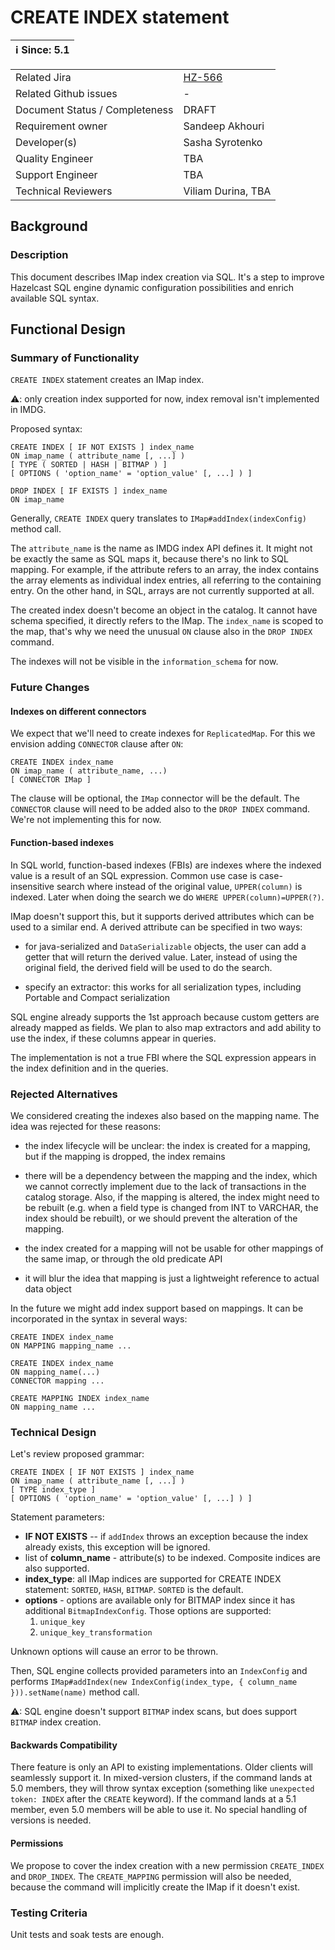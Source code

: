 # CREATE INDEX statement

|ℹ️ Since: 5.1|
|-------------|

|||
|---|---|
|Related Jira|[HZ-566](https://hazelcast.atlassian.net/browse/HZ-566)|
|Related Github issues|_-_|
|Document Status / Completeness|DRAFT|
|Requirement owner|Sandeep Akhouri|
|Developer(s)|Sasha Syrotenko|
|Quality Engineer|TBA|
|Support Engineer|TBA|
|Technical Reviewers|Viliam Durina, TBA|

## Background
### Description

This document describes IMap index creation via SQL. It's a step to
improve Hazelcast SQL engine dynamic configuration possibilities and
enrich available SQL syntax.

## Functional Design
### Summary of Functionality

`CREATE INDEX` statement creates an IMap index.

⚠: only creation index supported for now, index removal isn't
implemented in IMDG.

Proposed syntax:
```
CREATE INDEX [ IF NOT EXISTS ] index_name 
ON imap_name ( attribute_name [, ...] )
[ TYPE ( SORTED | HASH | BITMAP ) ]
[ OPTIONS ( 'option_name' = 'option_value' [, ...] ) ]
```

```
DROP INDEX [ IF EXISTS ] index_name
ON imap_name
```

Generally, `CREATE INDEX` query translates to
`IMap#addIndex(indexConfig)` method call.

The `attribute_name` is the name as IMDG index API defines it. It might
not be exactly the same as SQL maps it, because there's no link to SQL
mapping. For example, if the attribute refers to an array, the index
contains the array elements as individual index entries, all referring
to the containing entry. On the other hand, in SQL, arrays are not
currently supported at all.

The created index doesn't become an object in the catalog. It cannot
have schema specified, it directly refers to the IMap. The `index_name`
is scoped to the map, that's why we need the unusual `ON` clause also in
the `DROP INDEX` command.

The indexes will not be visible in the `information_schema` for now.

### Future Changes

#### Indexes on different connectors

We expect that we'll need to create indexes for `ReplicatedMap`. For
this we envision adding `CONNECTOR` clause after `ON`:

```
CREATE INDEX index_name
ON imap_name ( attribute_name, ...)
[ CONNECTOR IMap ]
```

The clause will be optional, the `IMap` connector will be the default.
The `CONNECTOR` clause will need to be added also to the `DROP INDEX`
command. We're not implementing this for now.

#### Function-based indexes

In SQL world, function-based indexes (FBIs) are indexes where the
indexed value is a result of an SQL expression. Common use case is
case-insensitive search where instead of the original value,
`UPPER(column)` is indexed. Later when doing the search we do `WHERE
UPPER(column)=UPPER(?)`.

IMap doesn't support this, but it supports derived attributes which can
be used to a similar end. A derived attribute can be specified in two
ways:

- for java-serialized and `DataSerializable` objects, the user can add a
  getter that will return the derived value. Later, instead of using the
  original field, the derived field will be used to do the search.

- specify an extractor: this works for all serialization types,
  including Portable and Compact serialization

SQL engine already supports the 1st approach because custom getters are
already mapped as fields. We plan to also map extractors and add ability
to use the index, if these columns appear in queries.

The implementation is not a true FBI where the SQL expression appears in
the index definition and in the queries.

### Rejected Alternatives

We considered creating the indexes also based on the mapping name. The
idea was rejected for these reasons:

- the index lifecycle will be unclear: the index is created for a
  mapping, but if the mapping is dropped, the index remains

- there will be a dependency between the mapping and the index, which we
  cannot correctly implement due to the lack of transactions in the
  catalog storage. Also, if the mapping is altered, the index might need
  to be rebuilt (e.g. when a field type is changed from INT to VARCHAR,
  the index should be rebuilt), or we should prevent the alteration of the
  mapping.

- the index created for a mapping will not be usable for other mappings
  of the same imap, or through the old predicate API

- it will blur the idea that mapping is just a lightweight reference to
  actual data object

In the future we might add index support based on mappings. It can be
incorporated in the syntax in several ways:

```
CREATE INDEX index_name
ON MAPPING mapping_name ...
```

```
CREATE INDEX index_name
ON mapping_name(...)
CONNECTOR mapping ...
```

```
CREATE MAPPING INDEX index_name
ON mapping_name ...
```

### Technical Design

Let's review proposed grammar:
```
CREATE INDEX [ IF NOT EXISTS ] index_name 
ON imap_name ( attribute_name [, ...] )
[ TYPE index_type ]
[ OPTIONS ( 'option_name' = 'option_value' [, ...] ) ]
```

Statement parameters:

- **IF NOT EXISTS** -- if `addIndex` throws an exception because the index already exists, this exception will be ignored.
- list of **column_name** - attribute(s) to be indexed. Composite indices are also supported.
- **index_type**: all IMap indices are supported for CREATE INDEX statement: `SORTED`, `HASH`,  `BITMAP`. `SORTED` is the default.
- **options** - options are available only for BITMAP index since it has additional `BitmapIndexConfig`.
  Those options are supported:
    1. `unique_key`
    2. `unique_key_transformation`

Unknown options will cause an error to be thrown.

Then, SQL engine collects provided parameters into an `IndexConfig` and
performs `IMap#addIndex(new IndexConfig(index_type, { column_name
})).setName(name)` method call.

⚠: SQL engine doesn't support `BITMAP` index scans, but does support
`BITMAP` index creation.

#### Backwards Compatibility

There feature is only an API to existing implementations. Older clients
will seamlessly support it. In mixed-version clusters, if the command
lands at 5.0 members, they will throw syntax exception (something like
`unexpected token: INDEX` after the `CREATE` keyword). If the command
lands at a 5.1 member, even 5.0 members will be able to use it. No
special handling of versions is needed.

#### Permissions

We propose to cover the index creation with a new permission
`CREATE_INDEX` and `DROP_INDEX`. The `CREATE_MAPPING` permission will
also be needed, because the command will implicitly create the IMap if
it doesn't exist.

### Testing Criteria

Unit tests and soak tests are enough.
